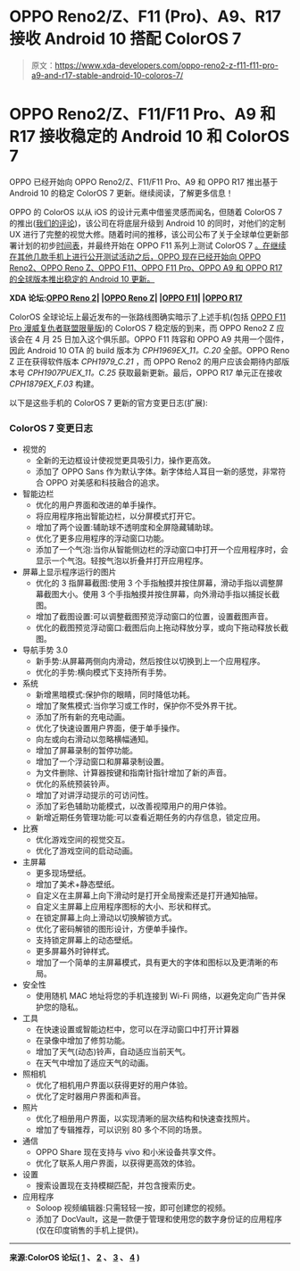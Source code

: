 # OPPO Reno2/Z、F11 (Pro)、A9、R17 接收 Android 10 搭配 ColorOS 7

> 原文：<https://www.xda-developers.com/oppo-reno2-z-f11-f11-pro-a9-and-r17-stable-android-10-coloros-7/>

# OPPO Reno2/Z、F11/F11 Pro、A9 和 R17 接收稳定的 Android 10 和 ColorOS 7

OPPO 已经开始向 OPPO Reno2/Z、F11/F11 Pro、A9 和 OPPO R17 推出基于 Android 10 的稳定 ColorOS 7 更新。继续阅读，了解更多信息！

OPPO 的 ColorOS 以从 iOS 的设计元素中借鉴灵感而闻名，但随着 ColorOS 7 的推出([我们的评论](https://www.xda-developers.com/oppo-coloros-7-review/))，该公司在将底层升级到 Android 10 的同时，对他们的定制 UX 进行了完整的视觉大修。随着时间的推移，该公司公布了关于全球单位更新部署计划的初步[时间表](https://www.xda-developers.com/oppo-coloros-7-android-10-announced-global-markets/)，并最终开始在 OPPO F11 系列上测试 ColorOS 7 [。在继续在其他几款手机上进行公开测试活动之后，OPPO 现在已经开始向 OPPO Reno2、OPPO Reno Z、OPPO F11、OPPO F11 Pro、OPPO A9 和 OPPO R17 的全球版本推出稳定的 Android 10 更新。](https://www.xda-developers.com/oppo-recruits-beta-testers-coloros-7-oppo-f11-oppo-f11-pro/)

**XDA 论坛:[OPPO Reno 2](https://forum.xda-developers.com/reno-2)| |[OPPO Reno Z](https://forum.xda-developers.com/oppo-reno-z)| |[OPPO F11](https://forum.xda-developers.com/t/oppo-f11)| |[OPPO R17](https://forum.xda-developers.com/t/oppo-r17)**

ColorOS 全球论坛上最近发布的一张路线图确实暗示了上述手机(包括 [OPPO F11 Pro 漫威复仇者联盟限量版](https://www.oppo.com/in/smartphone-f11-pro-marvels-avengers-limited-edition/))的 ColorOS 7 稳定版的到来，而 OPPO Reno2 Z 应该会在 4 月 25 日加入这个俱乐部。OPPO F11 阵容和 OPPO A9 共用一个固件，因此 Android 10 OTA 的 build 版本为 *CPH1969EX_11。C.20* 全部。OPPO Reno Z 正在获得软件版本 *CPH1979_C.21* ，而 OPPO Reno2 的用户应该会期待内部版本号 *CPH1907PUEX_11。C.25* 获取最新更新。最后，OPPO R17 单元正在接收 *CPH1879EX_F.03* 构建。

以下是这些手机的 ColorOS 7 更新的官方变更日志(扩展):

### ColorOS 7 变更日志

*   视觉的
    *   全新的无边框设计使视觉更具吸引力，操作更高效。
    *   添加了 OPPO Sans 作为默认字体。新字体给人耳目一新的感觉，非常符合 OPPO 对美感和科技融合的追求。
*   智能边栏
    *   优化的用户界面和改进的单手操作。
    *   将应用程序拖出智能边栏，以分屏模式打开它。
    *   增加了两个设置:辅助球不透明度和全屏隐藏辅助球。
    *   优化了更多应用程序的浮动窗口功能。
    *   添加了一个气泡:当你从智能侧边栏的浮动窗口中打开一个应用程序时，会显示一个气泡。轻按气泡以折叠并打开应用程序。
*   屏幕上显示程序运行的图片
    *   优化的 3 指屏幕截图:使用 3 个手指触摸并按住屏幕，滑动手指以调整屏幕截图大小。使用 3 个手指触摸并按住屏幕，向外滑动手指以捕捉长截图。
    *   增加了截图设置:可以调整截图预览浮动窗口的位置，设置截图声音。
    *   优化的截图预览浮动窗口:截图后向上拖动释放分享，或向下拖动释放长截图。
*   导航手势 3.0
    *   新手势:从屏幕两侧向内滑动，然后按住以切换到上一个应用程序。
    *   优化的手势:横向模式下支持所有手势。
*   系统
    *   新增黑暗模式:保护你的眼睛，同时降低功耗。
    *   增加了聚焦模式:当你学习或工作时，保护你不受外界干扰。
    *   添加了所有新的充电动画。
    *   优化了快速设置用户界面，便于单手操作。
    *   向左或向右滑动以忽略横幅通知。
    *   增加了屏幕录制的暂停功能。
    *   增加了一个浮动窗口和屏幕录制设置。
    *   为文件删除、计算器按键和指南针指针增加了新的声音。
    *   优化的系统预装铃声。
    *   增加了对讲浮动提示的可访问性。
    *   添加了彩色辅助功能模式，以改善视障用户的用户体验。
    *   新增近期任务管理功能:可以查看近期任务的内存信息，锁定应用。
*   比赛
    *   优化游戏空间的视觉交互。
    *   优化了游戏空间的启动动画。
*   主屏幕
    *   更多现场壁纸。
    *   增加了美术+静态壁纸。
    *   自定义在主屏幕上向下滑动时是打开全局搜索还是打开通知抽屉。
    *   自定义主屏幕上应用程序图标的大小、形状和样式。
    *   在锁定屏幕上向上滑动以切换解锁方式。
    *   优化了密码解锁的图形设计，方便单手操作。
    *   支持锁定屏幕上的动态壁纸。
    *   更多屏幕外时钟样式。
    *   增加了一个简单的主屏幕模式，具有更大的字体和图标以及更清晰的布局。
*   安全性
    *   使用随机 MAC 地址将您的手机连接到 Wi-Fi 网络，以避免定向广告并保护您的隐私。
*   工具
    *   在快速设置或智能边栏中，您可以在浮动窗口中打开计算器
    *   在录像中增加了修剪功能。
    *   增加了天气(动态)铃声，自动适应当前天气。
    *   在天气中增加了适应天气的动画。
*   照相机
    *   优化了相机用户界面以获得更好的用户体验。
    *   优化了定时器用户界面和声音。
*   照片
    *   优化了相册用户界面，以实现清晰的层次结构和快速查找照片。
    *   增加了专辑推荐，可以识别 80 多个不同的场景。
*   通信
    *   OPPO Share 现在支持与 vivo 和小米设备共享文件。
    *   优化了联系人用户界面，以获得更高效的体验。
*   设置
    *   搜索设置现在支持模糊匹配，并包含搜索历史。
*   应用程序
    *   Soloop 视频编辑器:只需轻轻一按，即可创建您的视频。
    *   添加了 DocVault，这是一款便于管理和使用您的数字身份证的应用程序(仅在印度销售的手机上提供)。

* * *

**来源:ColorOS 论坛( [1](https://community.coloros.com/thread-42164-1-1.html) 、 [2](https://community.coloros.com/thread-42364-1-1.html) 、 [3](https://community.coloros.com/thread-42217-1-1.html) 、 [4](https://community.coloros.com/thread-42367-1-1.html) )**